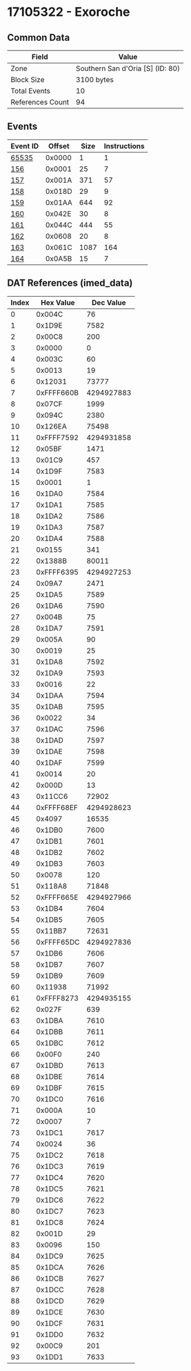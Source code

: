 # 17105322 - Exoroche

## Common Data

| Field            | Value                            |
|------------------|----------------------------------|
| Zone             | Southern San d'Oria [S] (ID: 80) |
| Block Size       | 3100 bytes                       |
| Total Events     | 10                               |
| References Count | 94                               |

## Events

| Event ID            | Offset   |   Size |   Instructions |
|---------------------|----------|--------|----------------|
| [65535](./65535.md) | 0x0000   |      1 |              1 |
| [156](./156.md)     | 0x0001   |     25 |              7 |
| [157](./157.md)     | 0x001A   |    371 |             57 |
| [158](./158.md)     | 0x018D   |     29 |              9 |
| [159](./159.md)     | 0x01AA   |    644 |             92 |
| [160](./160.md)     | 0x042E   |     30 |              8 |
| [161](./161.md)     | 0x044C   |    444 |             55 |
| [162](./162.md)     | 0x0608   |     20 |              8 |
| [163](./163.md)     | 0x061C   |   1087 |            164 |
| [164](./164.md)     | 0x0A5B   |     15 |              7 |

## DAT References (imed_data)

|   Index | Hex Value   |   Dec Value |
|---------|-------------|-------------|
|       0 | 0x004C      |          76 |
|       1 | 0x1D9E      |        7582 |
|       2 | 0x00C8      |         200 |
|       3 | 0x0000      |           0 |
|       4 | 0x003C      |          60 |
|       5 | 0x0013      |          19 |
|       6 | 0x12031     |       73777 |
|       7 | 0xFFFF660B  |  4294927883 |
|       8 | 0x07CF      |        1999 |
|       9 | 0x094C      |        2380 |
|      10 | 0x126EA     |       75498 |
|      11 | 0xFFFF7592  |  4294931858 |
|      12 | 0x05BF      |        1471 |
|      13 | 0x01C9      |         457 |
|      14 | 0x1D9F      |        7583 |
|      15 | 0x0001      |           1 |
|      16 | 0x1DA0      |        7584 |
|      17 | 0x1DA1      |        7585 |
|      18 | 0x1DA2      |        7586 |
|      19 | 0x1DA3      |        7587 |
|      20 | 0x1DA4      |        7588 |
|      21 | 0x0155      |         341 |
|      22 | 0x1388B     |       80011 |
|      23 | 0xFFFF6395  |  4294927253 |
|      24 | 0x09A7      |        2471 |
|      25 | 0x1DA5      |        7589 |
|      26 | 0x1DA6      |        7590 |
|      27 | 0x004B      |          75 |
|      28 | 0x1DA7      |        7591 |
|      29 | 0x005A      |          90 |
|      30 | 0x0019      |          25 |
|      31 | 0x1DA8      |        7592 |
|      32 | 0x1DA9      |        7593 |
|      33 | 0x0016      |          22 |
|      34 | 0x1DAA      |        7594 |
|      35 | 0x1DAB      |        7595 |
|      36 | 0x0022      |          34 |
|      37 | 0x1DAC      |        7596 |
|      38 | 0x1DAD      |        7597 |
|      39 | 0x1DAE      |        7598 |
|      40 | 0x1DAF      |        7599 |
|      41 | 0x0014      |          20 |
|      42 | 0x000D      |          13 |
|      43 | 0x11CC6     |       72902 |
|      44 | 0xFFFF68EF  |  4294928623 |
|      45 | 0x4097      |       16535 |
|      46 | 0x1DB0      |        7600 |
|      47 | 0x1DB1      |        7601 |
|      48 | 0x1DB2      |        7602 |
|      49 | 0x1DB3      |        7603 |
|      50 | 0x0078      |         120 |
|      51 | 0x118A8     |       71848 |
|      52 | 0xFFFF665E  |  4294927966 |
|      53 | 0x1DB4      |        7604 |
|      54 | 0x1DB5      |        7605 |
|      55 | 0x11BB7     |       72631 |
|      56 | 0xFFFF65DC  |  4294927836 |
|      57 | 0x1DB6      |        7606 |
|      58 | 0x1DB7      |        7607 |
|      59 | 0x1DB9      |        7609 |
|      60 | 0x11938     |       71992 |
|      61 | 0xFFFF8273  |  4294935155 |
|      62 | 0x027F      |         639 |
|      63 | 0x1DBA      |        7610 |
|      64 | 0x1DBB      |        7611 |
|      65 | 0x1DBC      |        7612 |
|      66 | 0x00F0      |         240 |
|      67 | 0x1DBD      |        7613 |
|      68 | 0x1DBE      |        7614 |
|      69 | 0x1DBF      |        7615 |
|      70 | 0x1DC0      |        7616 |
|      71 | 0x000A      |          10 |
|      72 | 0x0007      |           7 |
|      73 | 0x1DC1      |        7617 |
|      74 | 0x0024      |          36 |
|      75 | 0x1DC2      |        7618 |
|      76 | 0x1DC3      |        7619 |
|      77 | 0x1DC4      |        7620 |
|      78 | 0x1DC5      |        7621 |
|      79 | 0x1DC6      |        7622 |
|      80 | 0x1DC7      |        7623 |
|      81 | 0x1DC8      |        7624 |
|      82 | 0x001D      |          29 |
|      83 | 0x0096      |         150 |
|      84 | 0x1DC9      |        7625 |
|      85 | 0x1DCA      |        7626 |
|      86 | 0x1DCB      |        7627 |
|      87 | 0x1DCC      |        7628 |
|      88 | 0x1DCD      |        7629 |
|      89 | 0x1DCE      |        7630 |
|      90 | 0x1DCF      |        7631 |
|      91 | 0x1DD0      |        7632 |
|      92 | 0x00C9      |         201 |
|      93 | 0x1DD1      |        7633 |
